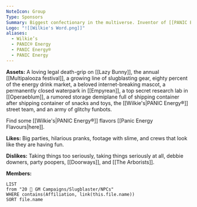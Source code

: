 ```yaml
---
NoteIcon: Group
Type: Sponsors
Summary: Biggest confectionary in the multiverse. Inventor of [[PANIC Energy]].
Logo: "![[Wilkie's Word.png]]"
aliases:
  - Wilkie’s
  - PANIC® Energy
  - PANIC Energy®
  - PANIC Energy
---
```

**Assets:**
A loving legal death-grip on [[Lazy Bunny]], the annual [[Multipalooza festival]], a growing line of slugblasting gear, eighty percent of the energy drink market, a beloved internet-breaking mascot, a permanently closed waterpark in [[Empyrean]], a top secret research lab in [[Operaeblum]], a rumored storage demiplane full of shipping container after shipping container of snacks and toys, the [[Wilkie's|PANIC Energy®]] street team, and an army of glitchy funbots.

Find some [[Wilkie's|PANIC Energy®]] flavors [[Panic Energy Flavours|here]].

**Likes:**
Big parties, hilarious pranks, footage with slime, and crews that look like they are having fun.

**Dislikes:**
Taking things too seriously, taking things seriously at all, debbie downers, party poopers, [[Doorways]], and [[The Arborists]].

**Members:**
```dataview
LIST
from "20 🌟 GM Campaigns/Slugblaster/NPCs"
WHERE contains(Affiliation, link(this.file.name))
SORT file.name
```

